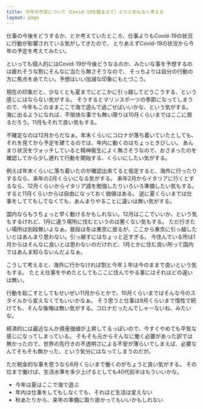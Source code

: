 ```yaml
---
title: 今年の予定について（Covid-19を踏まえて）とりとめもなく考える
layout: page
---
```

仕事の今後をどうするか、とか考えていたところ、仕事よりもCovid-19の状況に行動が影響されている気がしてきたので、
とりあえずCovid-19の状況から今年の予定を考えてみたい。

といっても個人的にはCovid-19が今後どうなるのか、みたいな事を予想するのは疲れそうな割にそんなに当たら無さそうなので、
そっちよりは自分の行動の方に焦点をあてたい。予想はいい加減な印象にもとづこう。

現在の印象だと、少なくとも夏までにどこかに引っ越してどうこうする、という感じにはならない気がする。
そうするとマリンスポーツの季節になってしまうので、今年もこのままここで海で遊んで過ごせばいいかな、という気がする。
海に出るようになれば、不愉快な事でも無い限りは10月くらいまではここに居るだろう。11月もそれで良い気もする。

不確定なのは12月からだなぁ。年末くらいにコロナが落ち着いていたとしても、それを見てから予定を建てるのでは、年内に動くのはちょっときびしい。
あんまり状況をウォッチしていると精神衛生によく無さそうなので、おさまったのを確認してから少し遅れて行動を開始する、くらいにしたい気がする。

例えば年末くらいに落ち着いたのが確認出来てると仮定すると、海外に行ったりするなら、来年の2月くらいになる気がする。
来年2月からイタリアに行くとするなら、12月くらいからイタリア語を勉強したりいろいろ準備したい気もする。
すると11月くらいからは自由になっておく価値はある。
逆に夏くらいまでは仕事をしててもしてなくても、あんまりやることに違いは無い気がする。

国内ならもうちょっと早く動けるかもしれない。12月はここでいいか、という気もするけれど、1月に違う場所に住むというのは悪くない気もする。
ただ行きたい場所は別段無いよなぁ。普段は冬は東京に居るが、ここから東京に引っ越したいとはあんまり思わない。引っ越すにはちょっと近すぎる。
今住んでいる所は1月からはそんなに良いとは思わないのだけれど、1月とかに住む良い所って国内ではあんま知らないんだよなぁ。

こうして考えると、海外に行かなければ割と今年１年は今のままで良いという気もする。
たとえ仕事をやめたとしてもここに住んでやる事にはそれほどの違いは無い。

行動を起こすとしてもせいぜい11月からとかで、10月くらいまではそんな今のスタイルから変えなくてもいいかなぁ。
そう思うと仕事は9月くらいまで惰性で続けても、そんな後悔は無い気がする。コロナだったんでしゃーないね、みたいな。

経済的には最近なんか資産価値が上昇してるっぽいので、今すぐやめても平気な感じになってしまっている。
そもそも元からそんなに働く必要があった訳では無かったので、世界の先行きの不透明さによる不安が薄らいでしまえば、必要なんてそもそも無かった、という気分にはなってしまうのだが。

ただ税金的な事を思うなら6月くらいまで働くのがちょうど良い気がする。
その位まで働けば、生活水準を多少上げるとしても40代前半はもういいかな。

- 今年は夏はここで海で遊ぶ
- 年内は仕事をしてもしなくても、それほど生活は変えない
- 秋あたりから、来年の準備に取り掛かってもいいかもしれない